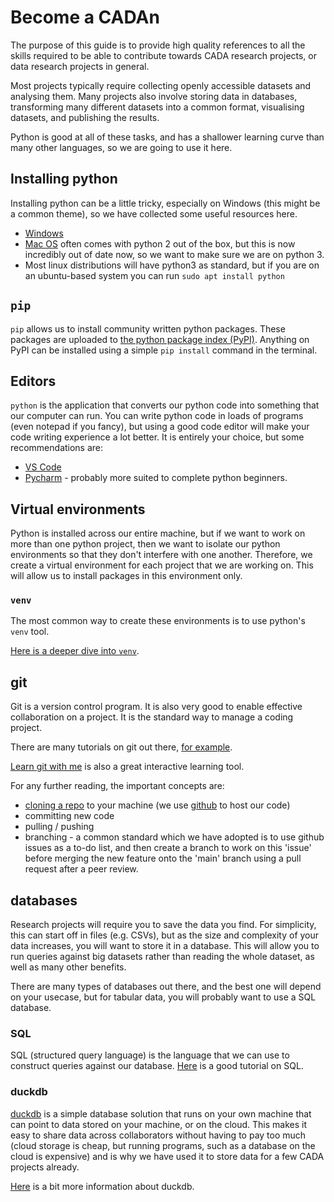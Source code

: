 # Become a CADAn

The purpose of this guide is to provide high quality references to all the skills
required to be able to contribute towards CADA research projects, or data research
projects in general.

Most projects typically require collecting openly accessible datasets and analysing
them. Many projects also involve storing data in databases, transforming many different
datasets into a common format, visualising datasets, and publishing the results.

Python is good at all of these tasks, and has a shallower learning curve than many
other languages, so we are going to use it here.

## Installing python

Installing python can be a little tricky, especially on Windows (this might be a
common theme), so we have collected some useful resources here.

- [Windows](https://phoenixnap.com/kb/how-to-install-python-3-windows)
- [Mac OS](https://www.dataquest.io/blog/installing-python-on-mac/) often comes
with python 2 out of the box, but this is now incredibly out of date now, so we
want to make sure we are on python 3.
- Most linux distributions will have python3 as standard, but if you are on an
ubuntu-based system you can run `sudo apt install python`

## `pip`

`pip` allows us to install community written python packages.
These packages are uploaded to [the python package index (PyPI)](https://pypi.org/).
Anything on PyPI can be installed using a simple `pip install` command in the terminal.

## Editors

`python` is the application that converts our python code into something that
our computer can run.
You can write python code in loads of programs (even notepad if you fancy), but
using a good code editor will make your code writing experience a lot better.
It is entirely your choice, but some recommendations are:

- [VS Code](https://code.visualstudio.com/docs/python/python-tutorial)
- [Pycharm](https://www.jetbrains.com/pycharm/) - probably more suited to complete
python beginners.

## Virtual environments

Python is installed across our entire machine, but if we want to work on more than
one python project, then we want to isolate our python environments so that they
don't interfere with one another.
Therefore, we create a virtual environment for each project that we are working
on.
This will allow us to install packages in this environment only.

### `venv`

The most common way to create these environments is to use python's `venv` tool.

[Here is a deeper dive into `venv`](https://realpython.com/python-virtual-environments-a-primer/).

## git

Git is a version control program. It is also very good to enable effective collaboration
on a project. It is the standard way to manage a coding project.

There are many tutorials on git out there, [for example](https://www.freecodecamp.org/news/git-and-github-for-beginners/).

[Learn git with me](https://www.gitme.live/) is also a great interactive learning tool.

For any further reading, the important concepts are:

- [cloning a repo](https://docs.github.com/en/repositories/creating-and-managing-repositories/cloning-a-repository)
to your machine (we use [github](https://github.com) to host our code)
- committing new code
- pulling / pushing
- branching - a common standard which we have adopted is to use github issues
as a to-do list, and then create a branch to work on this 'issue' before merging
the new feature onto the 'main' branch using a pull request after a peer review.

## databases

Research projects will require you to save the data you find. For simplicity, this
can start off in files (e.g. CSVs), but as the size and complexity of your data
increases, you will want to store it in a database. This will allow you to run
queries against big datasets rather than reading the whole dataset, as well as
many other benefits.

There are many types of databases out there, and the best one will depend on your
usecase, but for tabular data, you will probably want to use a SQL database.

### SQL

SQL (structured query language) is the language that we can use to construct queries
against our database. [Here](https://www.sqltutorial.org/) is a good tutorial on
SQL.

### duckdb

[duckdb](https://duckdb.org/) is a simple database solution that runs on your own
machine that can point to data stored on your machine, or on the cloud. This makes
it easy to share data across collaborators without having to pay too much (cloud
storage is cheap, but running programs, such as a database on the cloud is expensive)
and is why we have used it to store data for a few CADA projects already.

[Here](https://motherduck.com/blog/duckdb-tutorial-for-beginners/) is a bit more
information about duckdb.
